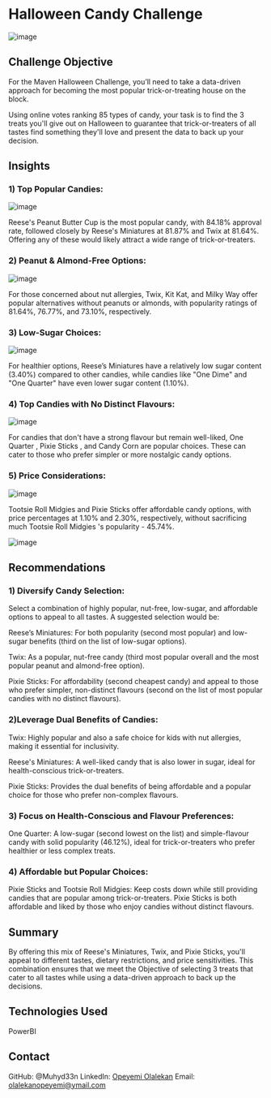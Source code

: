 # Halloween Candy Challenge

![image](https://github.com/user-attachments/assets/10dd1e4c-4bc1-4c79-a8b3-dd59a501d29c)

## Challenge Objective

For the Maven Halloween Challenge, you’ll need to take a data-driven approach for becoming the most popular trick-or-treating house on the block.

Using online votes ranking 85 types of candy, your task is to find the 3 treats you'll give out on Halloween to guarantee that trick-or-treaters of all tastes find something they'll love and present the data to back up your decision.

## Insights

### 1) Top Popular Candies:

![image](https://github.com/user-attachments/assets/ad59a3a8-81da-4066-b29b-1257d6ffba21)

Reese's Peanut Butter Cup is the most popular candy, with 84.18% approval rate, followed closely by Reese's Miniatures at 81.87% and Twix at 81.64%. Offering any of these would likely attract a wide range of trick-or-treaters.


### 2) Peanut & Almond-Free Options:

![image](https://github.com/user-attachments/assets/0a8c42e3-5b16-4a66-92d6-95e0298902ee)

For those concerned about nut allergies, Twix, Kit Kat, and Milky Way offer popular alternatives without peanuts or almonds, with popularity ratings of 81.64%, 76.77%, and 73.10%, respectively.

### 3) Low-Sugar Choices:

![image](https://github.com/user-attachments/assets/9e98afba-f744-4988-ac17-43b036449af0)

For healthier options, Reese’s Miniatures have a relatively low sugar content (3.40%) compared to other candies, while candies like "One Dime" and "One Quarter" have even lower sugar content (1.10%).
### 4) Top Candies with No Distinct Flavours:

![image](https://github.com/user-attachments/assets/a6fd4259-df52-43a7-954b-102e502966d9)

For candies that don't have a strong flavour but remain well-liked, One Quarter , Pixie Sticks , and Candy Corn are popular choices. These can cater to those who prefer simpler or more nostalgic candy options.

### 5) Price Considerations:

![image](https://github.com/user-attachments/assets/eae5ac85-2c57-4132-bca3-3970b1560445)

Tootsie Roll Midgies and Pixie Sticks offer affordable candy options, with price percentages at 1.10% and 2.30%, respectively, without sacrificing much Tootsie Roll Midgies 's popularity - 45.74%.

![image](https://github.com/user-attachments/assets/0559f6d1-2663-484f-a2f2-e12d76368b81)


## Recommendations

### 1) Diversify Candy Selection:

Select a combination of highly popular, nut-free, low-sugar, and affordable options to appeal to all tastes. A suggested selection would be:

Reese’s Miniatures: For both popularity (second most popular) and low-sugar benefits (third on the list of low-sugar options).

Twix: As a popular, nut-free candy (third most popular overall and the most popular peanut and almond-free option).

Pixie Sticks: For affordability (second cheapest candy) and appeal to those who prefer simpler, non-distinct flavours (second on the list of most popular candies with no distinct flavours).

### 2)Leverage Dual Benefits of Candies:

Twix: Highly popular and also a safe choice for kids with nut allergies, making it essential for inclusivity.

Reese's Miniatures: A well-liked candy that is also lower in sugar, ideal for health-conscious trick-or-treaters.

Pixie Sticks: Provides the dual benefits of being affordable and a popular choice for those who prefer non-complex flavours.

### 3) Focus on Health-Conscious and Flavour Preferences:

One Quarter: A low-sugar (second lowest on the list) and simple-flavour candy with solid popularity (46.12%), ideal for trick-or-treaters who prefer healthier or less complex treats.

### 4) Affordable but Popular Choices:

Pixie Sticks and Tootsie Roll Midgies: Keep costs down while still providing candies that are popular among trick-or-treaters. Pixie Sticks is both affordable and liked by those who enjoy candies without distinct flavours.

## Summary

By offering this mix of Reese's Miniatures, Twix, and Pixie Sticks, you'll appeal to different tastes, dietary restrictions, and price sensitivities. This combination ensures that we meet the Objective of selecting 3 treats that cater to all tastes while using a data-driven approach to back up the decisions.

## Technologies Used
PowerBI


## Contact
GitHub: @Muhyd33n 
LinkedIn: [Opeyemi Olalekan](https://www.linkedin.com/in/opeyemi-olalekan-939923b8/)
Email: olalekanopeyemi@ymail.com
